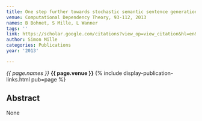```yaml
---
title: One step further towards stochastic semantic sentence generation
venue: Computational Dependency Theory, 93-112, 2013
names: B Bohnet, S Mille, L Wanner
tags: ''
link: https://scholar.google.com/citations?view_op=view_citation&hl=en&user=hg8-G68AAAAJ&pagesize=100&sortby=pubdate&citation_for_view=hg8-G68AAAAJ:ULOm3_A8WrAC
author: Simon Mille
categories: Publications
year: '2013'

---
```


*{{ page.names }}*
**{{ page.venue }}**
{% include display-publication-links.html pub=page %}
## Abstract

None